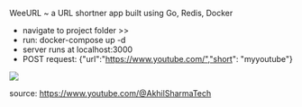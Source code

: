 WeeURL ~  a URL shortner app built using Go, Redis, Docker

- navigate to project folder >>
- run: docker-compose up -d
- server runs at localhost:3000
- POST request: {"url":"https://www.youtube.com/","short": "myyoutube"}

![](https://github.com/abhinine4/weeURL/blob/main/images/smaple.png)

source: https://www.youtube.com/@AkhilSharmaTech
